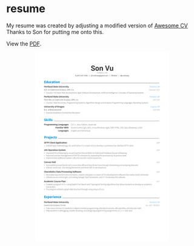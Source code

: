 # resume
My resume was created by adjusting a modified version of [Awesome CV](https://github.com/junhaodong/resume) Thanks to Son for putting me onto this.

View the [PDF](https://raw.githubusercontent.com/danc2050/resume/master/resume.pdf).


<div align="center">
  <img alt="Résumé" src="https://raw.githubusercontent.com/danc2050/resume/master/resume.png" width="70%" />
</div>
